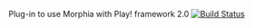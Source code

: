 Plug-in to use Morphia with Play! framework 2.0 [![Build Status](https://secure.travis-ci.org/LeoDagDag/play2-morphia-plugin.png)](http://travis-ci.org/LeoDagDag/play2-morphia-plugin)
